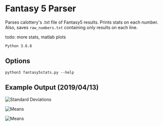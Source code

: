 # Fantasy 5 Parser

Parses calottery's .txt file of Fantasy5 results. Prints stats on each number. Also, saves ```raw_numbers.txt``` containing only results on each line.

todo: more stats, matlab plots

```Python 3.6.8```

## Options
```python3 fantasy5stats.py --help```

## Example Output (2019/04/13)

![Standard Deviations](stdevs.png "Standard Deviations")

![Means](means.png "Means")

![Means](counts.png "Counts")


